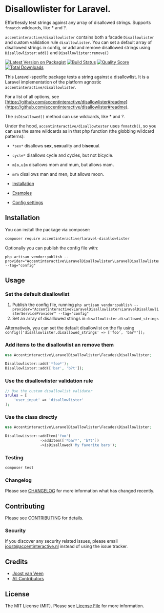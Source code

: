 # Disallowlister for Laravel. 

Effortlessly test strings against any array of disallowed strings. Supports `fnmatch` wildcards, like * and ?. 

`accentinteractive/disallowlister` contains both a facade `Disallowlister` and custom validation rule `disallowlister`. You can set a default array of disallowed strings in config, or add and remove disallowed strings using `Disallowlister:add()` and `Disallowlister:remove()`

[![Latest Version on Packagist](https://img.shields.io/packagist/v/accentinteractive/laravel-disallowlister.svg?style=flat-square)](https://packagist.org/packages/accentinteractive/laravel-disallowlister)
[![Build Status](https://img.shields.io/travis/accentinteractive/laravel-disallowlister/master.svg?style=flat-square)](https://travis-ci.org/accentinteractive/laravel-disallowlister)
[![Quality Score](https://img.shields.io/scrutinizer/g/accentinteractive/laravel-disallowlister.svg?style=flat-square)](https://scrutinizer-ci.com/g/accentinteractive/laravel-disallowlister)
[![Total Downloads](https://img.shields.io/packagist/dt/accentinteractive/laravel-disallowlister.svg?style=flat-square)](https://packagist.org/packages/accentinteractive/laravel-disallowlister)

This Laravel-specific package tests a string against a disallowlist. It is a Laravel implementation of the platform agnostic `accentinteractive/disallowlister`.

For a list of all options, see [https://github.com/accentinteractive/disallowlister#readme](https://github.com/accentinteractive/disallowlister#readme). 

The `isDisallowed()` method can use wildcards, like * and ?. 

Under the hood, `accentinteractive/disallowtester` uses `fnmatch()`, so you can use the same wildcards as in that php function (the globbing wildcard patterns):
- `*sex*` disallows **sex**, **sex**uality and bi**sex**ual.
- `cycle*` disallows cycle and cycles, but not bicycle.
- `m[o,u]m` disallows mom and mum, but allows mam.
- `m?n` disallows man and men, but allows moon.

- [Installation](#installation) 
- [Examples](#usage) 
- [Config settings](#config-settings)

## Installation

You can install the package via composer:

```bash
composer require accentinteractive/laravel-disallowlister
```

Optionally you can publish the config file with:
```
php artisan vendor:publish --provider="Accentinteractive\LaravelDisallowlister\LaravelDisallowlisterServiceProvider" --tag="config"
```

## Usage

### Set the default disallowlist
1. Publish the config file, running `php artisan vendor:publish --provider="Accentinteractive\LaravelDisallowlister\LaravelDisallowlisterServiceProvider" --tag="config"`
2. Set an array of disalllowed strings in `disallowlister.disallowed_strings`

Alternatively, you can set the default disallowlist on the fly using `config(['disallowlister.disallowed_strings' => ['foo', 'bar*']);` 

### Add items to the disallowlist an remove them
```php
use Accentinteractive\LaravelDisallowlister\Facades\Disallowlister;

Disallowlister::add('*foo*');
Disallowlister::add(['bar', 'b?t']);
```

### Use the disallowlister validation rule
```php
// Use the custom disallowlist validator
$rules = [
    'user_input' => 'disallowlister'
];
```

### Use the class directly
```php
use Accentinteractive\LaravelDisallowlister\Facades\Disallowlister;

DisallowLister::addItem('foo')
                ->addItem(['*bar*', 'b?t'])
                ->isDisallowed('My favorite bars');

```

### Testing

``` bash
composer test
```

### Changelog

Please see [CHANGELOG](CHANGELOG.md) for more information what has changed recently.

## Contributing

Please see [CONTRIBUTING](CONTRIBUTING.md) for details.

### Security

If you discover any security related issues, please email joost@accentinteractive.nl instead of using the issue tracker.

## Credits

- [Joost van Veen](https://github.com/accentinteractive)
- [All Contributors](../../contributors)

## License

The MIT License (MIT). Please see [License File](LICENSE.md) for more information.

